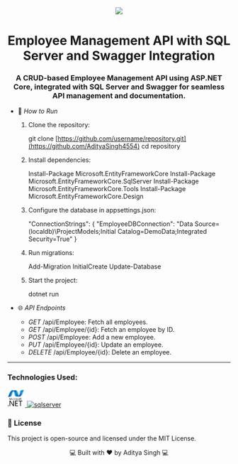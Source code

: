  <div id="header" align="center">
  <img src="https://media.giphy.com/media/M9gbBd9nbDrOTu1Mqx/giphy.gif" width="100"/>
</div>

<h1 align="center">Employee Management API with SQL Server and Swagger Integration</h1>
  
<h3 align="center">A CRUD-based Employee Management API using ASP.NET Core, integrated with SQL Server and Swagger for seamless API management and documentation.</h3>


- 🚀 *How to Run*  
  1. Clone the repository:  
     
     git clone [https://github.com/username/repository.git](https://github.com/AdityaSingh4554)
     cd repository
     
  2. Install dependencies:
     
     Install-Package Microsoft.EntityFrameworkCore
     Install-Package Microsoft.EntityFrameworkCore.SqlServer
     Install-Package Microsoft.EntityFrameworkCore.Tools
     Install-Package Microsoft.EntityFrameworkCore.Design
     
  3. Configure the database in appsettings.json:
     
     "ConnectionStrings": {
       "EmployeeDBConnection": "Data Source=(localdb)\\ProjectModels;Initial Catalog=DemoData;Integrated Security=True"
     }
     
  4. Run migrations:
     
     Add-Migration InitialCreate
     Update-Database
     
  5. Start the project:  
     
     dotnet run
     

- 🌐 *API Endpoints*  
  - *GET* /api/Employee: Fetch all employees.  
  - *GET* /api/Employee/{id}: Fetch an employee by ID.  
  - *POST* /api/Employee: Add a new employee.  
  - *PUT* /api/Employee/{id}: Update an employee.  
  - *DELETE* /api/Employee/{id}: Delete an employee.  

---

<h3 align="left">Technologies Used:</h3>
<p align="left">
  <a href="https://dotnet.microsoft.com/" target="_blank" rel="noreferrer"> 
    <img src="https://raw.githubusercontent.com/devicons/devicon/master/icons/dot-net/dot-net-original-wordmark.svg" alt="dotnet" width="40" height="40"/> 

  <a href="https://www.microsoft.com/en-us/sql-server" target="_blank" rel="noreferrer"> 
    <img src="https://www.svgrepo.com/show/303229/microsoft-sql-server-logo.svg" alt="sqlserver" width="40" height="40"/> 
  </a>

</p>



<h3 align="left">📜 License</h3>
This project is open-source and licensed under the MIT License.

<p align="center">💻 Built with ❤️ by Aditya Singh 💻</p>
